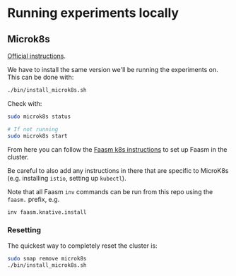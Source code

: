 # Running experiments locally

## Microk8s

[Official instructions](https://microk8s.io/).

We have to install the same version we'll be running the experiments on. This
can be done with:

```bash
./bin/install_microk8s.sh
```

Check with:

```bash
sudo microk8s status

# If not running
sudo microk8s start
```

From here you can follow the [Faasm k8s
instructions](https://github.com/faasm/faasm/blob/master/docs/kubernetes.md) to
set up Faasm in the cluster.

Be careful to also add any instructions in there that are specific to MicroK8s
(e.g. installing `istio`, setting up `kubectl`).

Note that all Faasm `inv` commands can be run from this repo using the `faasm.`
prefix, e.g.

```bash
inv faasm.knative.install
```

### Resetting

The quickest way to completely reset the cluster is:

```bash
sudo snap remove microk8s
./bin/install_microk8s.sh
```
